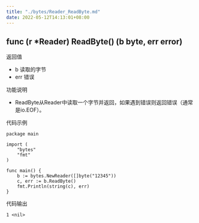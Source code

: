 ```yaml
---
title: "./bytes/Reader_ReadByte.md"
date: 2022-05-12T14:13:01+08:00
---
```

## func (r *Reader) ReadByte() (b byte, err error)

返回值

- b 读取的字节
- err 错误

功能说明

- ReadByte从Reader中读取一个字节并返回，如果遇到错误则返回错误（通常是io.EOF）。

代码示例

	package main
	
	import (
		"bytes"
		"fmt"
	)
	
	func main() {
		b := bytes.NewReader([]byte("12345"))
		c, err := b.ReadByte()
		fmt.Println(string(c), err)
	}

代码输出
	
	1 <nil>
